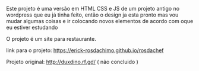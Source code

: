 Este projeto é uma versão em HTML CSS e JS de um projeto antigo no wordpress que eu já tinha feito, então o design ja esta pronto mas vou mudar algumas coisas e ir colocando novos elementos de acordo com oque eu estiver estudando

O projeto é um site para restaurante.

link para o projeto: https://erick-rosdachimo.github.io/rosdachef

Projeto original: http://duxdino.rf.gd/ ( não concluido )
